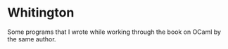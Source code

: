 # Whitington
Some programs that I wrote while working through the book on OCaml by the same author.
